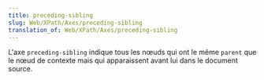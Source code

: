 ```yaml
---
title: preceding-sibling
slug: Web/XPath/Axes/preceding-sibling
translation_of: Web/XPath/Axes/preceding-sibling
---
```


L'axe `preceding-sibling` indique tous les nœuds qui ont le même `parent` que le nœud de contexte mais qui apparaissent avant lui dans le document source.
